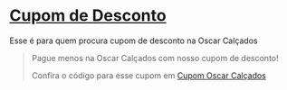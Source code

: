 # [Cupom de Desconto](https://github.com/CupomDeDesconto/Promocoes/blob/main/README.md)
Esse é para quem procura cupom de desconto na Oscar Calçados
<blockquote cite="https://asasdodesconto.com/mais-ofertas/pague-menos-na-oscar-calcados-com-nosso-cupom-de-desconto-17042"><p>Pague menos na Oscar Calçados com nosso cupom de desconto!</p><footer>Confira o código para esse cupom em <a href="https://asasdodesconto.com/mais-ofertas/pague-menos-na-oscar-calcados-com-nosso-cupom-de-desconto-17042">Cupom Oscar Calçados</a></footer></blockquote>